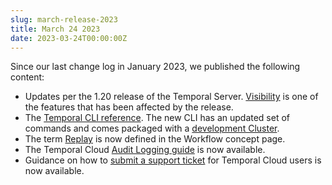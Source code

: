 ```yaml
---
slug: march-release-2023
title: March 24 2023
date: 2023-03-24T00:00:00Z
---
```


Since our last change log in January 2023, we published the following content:

- Updates per the 1.20 release of the Temporal Server. [Visibility](/visibility) is one of the features that has been affected by the release.
- The [Temporal CLI reference](/cli). The new CLI has an updated set of commands and comes packaged with a [development Cluster](/application-development/foundations#connect-to-a-dev-cluster).
- The term [Replay](/workflows#replays) is now defined in the Workflow concept page.
- The Temporal Cloud [Audit Logging guide](/cloud/how-to-manage-audit-logging) is now available.
- Guidance on how to [submit a support ticket](/cloud/how-to-create-a-ticket-for-temporal-support) for Temporal Cloud users is now available.
